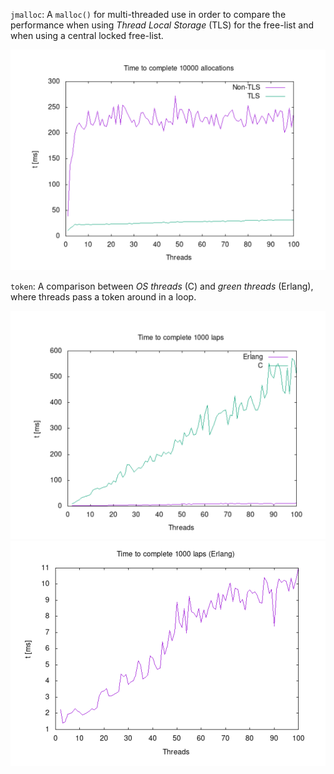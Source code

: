 `jmalloc`: A `malloc()` for multi-threaded use in order to compare the performance when using _Thread Local Storage_ (TLS) for the free-list and when using a central locked free-list.

![TLS](img/tls.png)

`token`: A comparison between _OS threads_ (C) and _green threads_ (Erlang), where threads pass a token around in a loop.

![ErlangVsC](img/erlang-c.png)
![Erlang](img/erlang.png)
